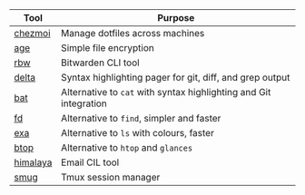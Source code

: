 | Tool                                           | Purpose                                                           |
|------------------------------------------------|-------------------------------------------------------------------|
| [chezmoi](https://github.com/twpayne/chezmoi)  | Manage dotfiles across machines                                   |
| [age](https://github.com/FiloSottile/age)      | Simple file encryption                                            |
| [rbw](https://github.com/dynamotn/rbw)         | Bitwarden CLI tool                                                |
| [delta](https://github.com/dandavison/delta)   | Syntax highlighting pager for git, diff, and grep output          |
| [bat](https://github.com/sharkdp/bat)          | Alternative to `cat` with syntax highlighting and Git integration |
| [fd](https://github.com/sharkdp/fd)            | Alternative to `find`, simpler and faster                         |
| [exa](https://github.com/ogham/exa)            | Alternative to `ls` with colours, faster                          |
| [btop](https://github.com/aristocratos/btop)   | Alternative to `htop` and `glances`                               |
| [himalaya](https://github.com/soywod/himalaya) | Email CIL tool                                                    |
| [smug](https://github.com/ivaaaan/smug)        | Tmux session manager                                              |
